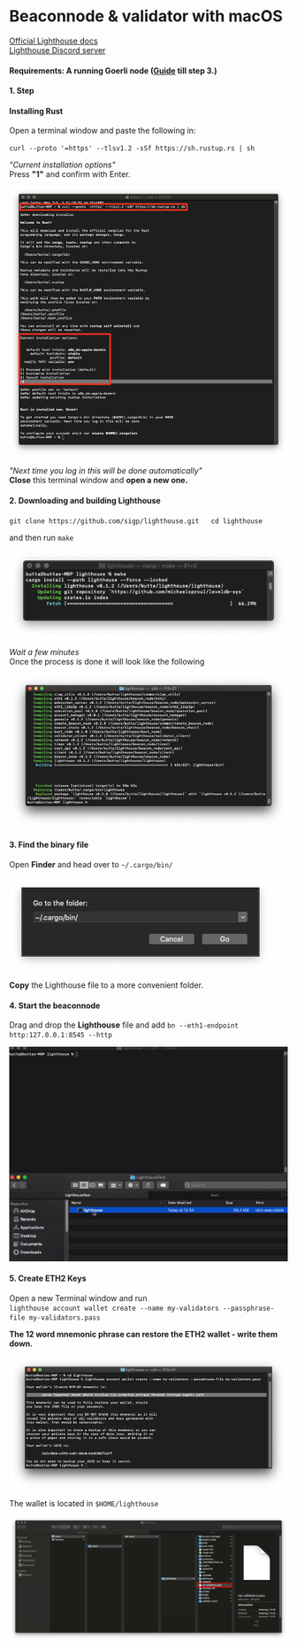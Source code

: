 # Beaconnode & validator with macOS

[Official Lighthouse docs  
](https://lighthouse-book.sigmaprime.io/become-a-validator-source.html)[Lighthouse Discord server](https://discord.gg/8mFMS7G)

#### Requirements:  A running Goerli node \([Guide](https://kb.beaconcha.in/run-a-goerli-node-eth1-and-beaconnode-eth2#step-1) till step 3.\)

#### 

#### 1. Step 

#### Installing Rust

Open a terminal window and paste the following in:

`curl --proto '=https' --tlsv1.2 -sSf https://sh.rustup.rs | sh`

_"Current installation options"_  
Press **"1"** and confirm with Enter.

![](../../.gitbook/assets/image%20%28126%29.png)

_"Next time you log in this will be done automatically"_  
**Close** this terminal window and **open a new one.**

#### 2. Downloading and building Lighthouse

`git clone https://github.com/sigp/lighthouse.git  
cd lighthouse`

and then run `make`

![](../../.gitbook/assets/image%20%28128%29.png)

_Wait a few minutes_  
Once the process is done it will look like the following

![](../../.gitbook/assets/image%20%28125%29.png)

#### 3. Find the binary file

Open **Finder** and head over to `~/.cargo/bin/`

![](../../.gitbook/assets/image%20%28127%29.png)

**Copy** the Lighthouse file to a more convenient folder.

#### 4. Start the beaconnode

Drag and drop the **Lighthouse** file and add `bn --eth1-endpoint http:127.0.0.1:8545 --http`

![](../../.gitbook/assets/lhsync.gif)

#### 

#### 5. Create ETH2 Keys

Open a new Terminal window and run  
`lighthouse account wallet create --name my-validators --passphrase-file my-validators.pass`

**The 12 word mnemonic phrase can restore the ETH2 wallet - write them down.**

![](../../.gitbook/assets/image%20%28129%29.png)

The wallet is located in `$HOME/lighthouse`

![](../../.gitbook/assets/image%20%28122%29.png)

